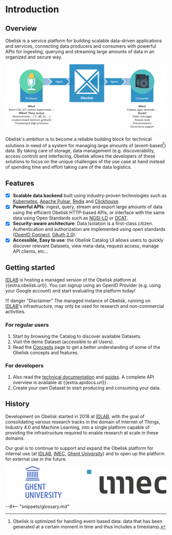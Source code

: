 # Introduction

## Overview
Obelisk is a service platform for building scalable data-driven applications and services, connecting data producers and consumers with powerful APIs for ingesting, querying and streaming large amounts of data in an organized and secure way.

![](img/obelisk_overview.png)

Obelisk's ambition is to become a reliable building block for technical solutions in need of a system for managing large amounts of (event-based[^1]) data. By taking care of storage, data management (e.g. discoverability, access control) and interfacing, Obelisk allows the developers of these solutions to focus on the unique challenges of the use case at hand instead of spending time and effort taking care of the data logistics.

## Features

- [x] **Scalable data backend** built using industry-proven technologies such as [Kubernetes](https://kubernetes.io/), [Apache Pulsar](https://pulsar.apache.org/), [Redis](https://redis.io/) and [Clickhouse](https://clickhouse.tech/).
- [x] **Powerful APIs**: ingest, query, stream and export large amounts of data using the efficient Obelisk HTTP-based APIs, or interface with the same data using Open Standards such as [NGSI-LD](https://www.etsi.org/committee/cim) or [DCAT](https://www.w3.org/TR/vocab-dcat-2/).
- [x] **Security-aware architecture**: Data Isolation is a first-class citizen. Authentication and authorization are implemented using open standards ([OpenID Connect](https://openid.net/connect/), [OAuth 2.0](https://oauth.net/2/)).
- [x] **Accessible, Easy to use**: the Obelisk Catalog UI allows users to quickly discover relevant Datasets, view meta-data, request access, manage API clients, etc...

## Getting started
[IDLAB](https://idlab.technology) is hosting a managed version of the Obelisk platform at {{extra.obelisk.url}}. You can signup using an OpenID Provider (e.g. using your Google account) and start evaluating the platform today!

!!! danger "Disclaimer"
    The managed instance of Obelisk, running on [IDLAB](https://idlab.technology)'s infrastructure, may only be used for research and non-commercial activities.

### For regular users

1. Start by browsing the Catalog to discover available Datasets.
2. Visit the demo Dataset (accessible to all Users).
3. Read the [Concepts](concepts.md) page to get a better understanding of some of the Obelisk concepts and features.

### For developers

1. Also read the [technical documentation](tech_reference/data_format.md) and [guides](guides/auth.md). A complete API overview is available at {{extra.apidocs.url}}.  
3. Create your own Dataset to start producing and consuming your data.

## History
Development on Obelisk started in 2018 at [IDLAB](https://idlab.technology), with the goal of consolidating various research tracks in the domain of Internet of Things, Industry 4.0 and Machine Learning, into a single platform capable of providing the infrastructure required to enable research at scale in these domains.

Our goal is to continue to support and expand the Obelisk platform for internal use (at [IDLAB](https://idlab.technology), [IMEC](https://www.imec.be/nl), [Ghent University](https://www.ugent.be/)) and to open up the platform for external use in the future.

![](img/logo-ugent.png) ![](img/logo-imec.png)

[^1]: Obelisk is optimized for handling event-based data: data that has been generated at a certain moment in time and thus includes a timestamp.

--8<-- "snippets/glossary.md"